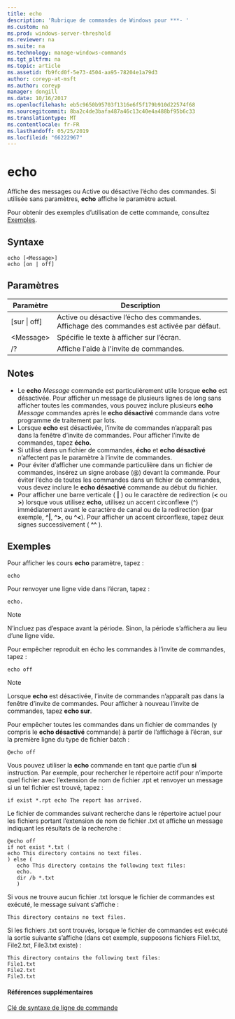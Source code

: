```yaml
---
title: echo
description: 'Rubrique de commandes de Windows pour ***- '
ms.custom: na
ms.prod: windows-server-threshold
ms.reviewer: na
ms.suite: na
ms.technology: manage-windows-commands
ms.tgt_pltfrm: na
ms.topic: article
ms.assetid: fb9fcd0f-5e73-4504-aa95-78204e1a79d3
author: coreyp-at-msft
ms.author: coreyp
manager: dongill
ms.date: 10/16/2017
ms.openlocfilehash: eb5c9650b95703f1316e6f5f179b910d22574f68
ms.sourcegitcommit: 8ba2c4de3bafa487a46c13c40e4a488bf95b6c33
ms.translationtype: MT
ms.contentlocale: fr-FR
ms.lasthandoff: 05/25/2019
ms.locfileid: "66222967"
---
```

# <a name="echo"></a>echo



Affiche des messages ou Active ou désactive l’écho des commandes. Si utilisée sans paramètres, **echo** affiche le paramètre actuel.

Pour obtenir des exemples d’utilisation de cette commande, consultez [Exemples](#examples).

## <a name="syntax"></a>Syntaxe

```
echo [<Message>]
echo [on | off]
```

## <a name="parameters"></a>Paramètres

|Paramètre|Description|
|---------|-----------|
|[sur \| off]|Active ou désactive l’écho des commandes. Affichage des commandes est activée par défaut.|
|\<Message>|Spécifie le texte à afficher sur l’écran.|
|/?|Affiche l'aide à l'invite de commandes.|

## <a name="remarks"></a>Notes

-   Le **echo** *Message* commande est particulièrement utile lorsque **echo** est désactivée. Pour afficher un message de plusieurs lignes de long sans afficher toutes les commandes, vous pouvez inclure plusieurs **echo** *Message* commandes après le **echo désactivé** commande dans votre programme de traitement par lots.
-   Lorsque **echo** est désactivée, l’invite de commandes n’apparaît pas dans la fenêtre d’invite de commandes. Pour afficher l’invite de commandes, tapez **écho.**
-   Si utilisé dans un fichier de commandes, **écho** et **echo désactivé** n’affectent pas le paramètre à l’invite de commandes.
-   Pour éviter d’afficher une commande particulière dans un fichier de commandes, insérez un signe arobase (@) devant la commande. Pour éviter l’écho de toutes les commandes dans un fichier de commandes, vous devez inclure le **echo désactivé** commande au début du fichier.
-   Pour afficher une barre verticale ( **|** ) ou le caractère de redirection (**<** ou **>**) lorsque vous utilisez **echo**, utilisez un accent circonflexe (^) immédiatement avant le caractère de canal ou de la redirection (par exemple, **^|**, **^>**, ou **^<**). Pour afficher un accent circonflexe, tapez deux signes successivement ( **^^** ).

## <a name="examples"></a>Exemples

Pour afficher les cours **echo** paramètre, tapez :
```
echo
```
Pour renvoyer une ligne vide dans l’écran, tapez :
```
echo.
```

> [!NOTE]
> N’incluez pas d’espace avant la période. Sinon, la période s’affichera au lieu d’une ligne vide.

Pour empêcher reproduit en écho les commandes à l’invite de commandes, tapez :
```
echo off 
```

> [!NOTE]
> Lorsque **echo** est désactivée, l’invite de commandes n’apparaît pas dans la fenêtre d’invite de commandes. Pour afficher à nouveau l’invite de commandes, tapez **echo sur**.

Pour empêcher toutes les commandes dans un fichier de commandes (y compris le **echo désactivé** commande) à partir de l’affichage à l’écran, sur la première ligne du type de fichier batch :
```
@echo off
```
Vous pouvez utiliser la **echo** commande en tant que partie d’un **si** instruction. Par exemple, pour rechercher le répertoire actif pour n’importe quel fichier avec l’extension de nom de fichier .rpt et renvoyer un message si un tel fichier est trouvé, tapez :
```
if exist *.rpt echo The report has arrived.
```
Le fichier de commandes suivant recherche dans le répertoire actuel pour les fichiers portant l’extension de nom de fichier .txt et affiche un message indiquant les résultats de la recherche :
```
@echo off
if not exist *.txt (
echo This directory contains no text files.
) else (
   echo This directory contains the following text files:
   echo.
   dir /b *.txt
   )
```
Si vous ne trouve aucun fichier .txt lorsque le fichier de commandes est exécuté, le message suivant s’affiche :
```
This directory contains no text files.
```
Si les fichiers .txt sont trouvés, lorsque le fichier de commandes est exécuté la sortie suivante s’affiche (dans cet exemple, supposons fichiers File1.txt, File2.txt, File3.txt existe) :
```
This directory contains the following text files:
File1.txt
File2.txt
File3.txt
```

#### <a name="additional-references"></a>Références supplémentaires

[Clé de syntaxe de ligne de commande](command-line-syntax-key.md)
